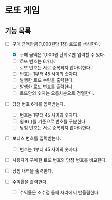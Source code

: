 # 로또 게임

## 기능 목록

- [ ] 구매 금액만큼(1,000원당 1장) 로또를 생성한다.
  - [x] 구매 금액은 1,000원 단위로만 입력할 수 있다.
  - [ ] 로또 번호는 6개다.
  - [ ] 로또 번호는 서로 중복되지 않아야한다.
  - [ ] 번호는 1부터 45 사이의 숫자다.
  - [ ] 발행한 로또 수량을 출력한다.
  - [ ] 발행한 로또 번호를 출력한다.
  - [ ] 로또안의 숫자는 오름차순으로 정렬한다.

- [ ] 당첨 번호 6개를 입력받는다.
  - [ ] 번호는 1부터 45 사이의 숫자다.
  - [ ] 쉼표(,)를 기준으로 번호를 구분한다.
  - [ ] 당첨 번호는 서로 중복되지 않아야한다.

- [ ] 보너스 번호를 입력받는다.
  - [ ] 번호는 1부터 45 사이의 숫자다.

- [ ] 사용자가 구매한 로또 번호와 당첨 번호를 비교한다.

- [ ] 당첨 내역을 출력한다.

- [ ] 수익률을 출력한다.
  - [ ] 수익률은 소수점 둘째 자리에서 반올림한다.
